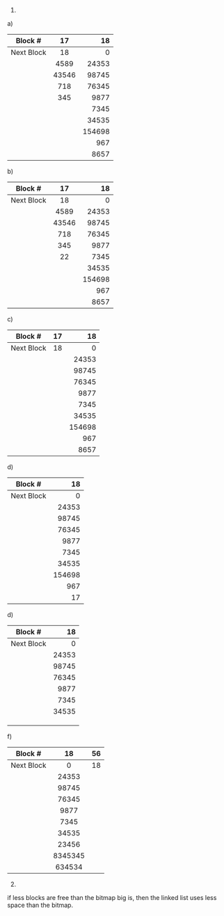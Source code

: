 1)
a)

| Block #    |  17 | 18 |
| ---------- |:----:|--:|
| Next Block |  18 | 0 |
|            | 4589 | 24353 |
|            | 43546 | 98745 |
|            | 718 | 76345 |
|            | 345 | 9877 |
|            |     | 7345 |
|            |     | 34535 |
|            |     | 154698 |
|            |     | 967 |
|            |     | 8657 |

b)

| Block #    |  17 | 18 |
| ---------- |:----:|--:|
| Next Block |  18 | 0 |
|            | 4589 | 24353 |
|            | 43546 | 98745 |
|            | 718 | 76345 |
|            | 345 | 9877 |
|            | 22 | 7345 |
|            |     | 34535 |
|            |     | 154698 |
|            |     | 967 |
|            |     | 8657 |

c)

| Block #    |  17 | 18 |
| ---------- |:----:|--:|
| Next Block |  18 | 0 |
|            |     | 24353 |
|            |     | 98745 |
|            |     | 76345 |
|            |     | 9877 |
|            |     | 7345 |
|            |     | 34535 |
|            |     | 154698 |
|            |     | 967 |
|            |     | 8657 |

d)

| Block #    | 18 |
| ---------- |--:|
| Next Block | 0 |
|            | 24353 |
|            | 98745 |
|            | 76345 |
|            | 9877 |
|            | 7345 |
|            | 34535 |
|            | 154698 |
|            | 967 |
|            | 17 |

d)

| Block #    | 18 |
| ---------- |--:|
| Next Block | 0 |
|            | 24353 |
|            | 98745 |
|            | 76345 |
|            | 9877 |
|            | 7345 |
|            | 34535 |
|            |  |
|            |  |
|            |   |

f)

| Block #    | 18 | 56 |
| ---------- |:--:|--:|
| Next Block | 0 | 18 |
|            | 24353 |  |
|            | 98745 | |
|            | 76345 | |
|            | 9877 | |
|            | 7345 | |
|            | 34535 | |
|            | 23456 | |
|            | 8345345 | |
|            | 634534 | |

2)

if less blocks are free than the bitmap big is, then the linked list uses less space than the bitmap.
